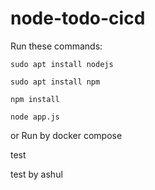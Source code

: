 # node-todo-cicd

Run these commands:


`sudo apt install nodejs`


`sudo apt install npm`


`npm install`

`node app.js`

or Run by docker compose

test

test by ashul
